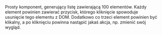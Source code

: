Prosty komponent, generujący listę zawierającą 100 elementów. Każdy element powinien zawierać przycisk, którego kliknięcie spowoduje usunięcie tego elementu z DOM. Dodatkowo co trzeci element powinien być klikalny, a po kliknięciu powinna nastąpić jakaś akcja, np. zmienić swój wygląd.
